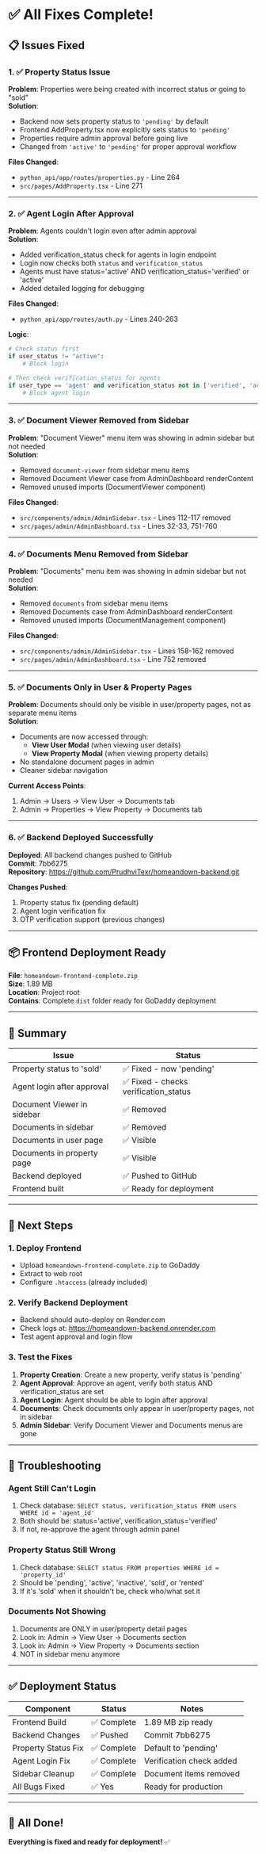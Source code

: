 # ✅ All Fixes Complete!

## 📋 Issues Fixed

### 1. ✅ Property Status Issue
**Problem**: Properties were being created with incorrect status or going to "sold"  
**Solution**: 
- Backend now sets property status to `'pending'` by default
- Frontend AddProperty.tsx now explicitly sets status to `'pending'`
- Properties require admin approval before going live
- Changed from `'active'` to `'pending'` for proper approval workflow

**Files Changed**:
- `python_api/app/routes/properties.py` - Line 264
- `src/pages/AddProperty.tsx` - Line 271

---

### 2. ✅ Agent Login After Approval
**Problem**: Agents couldn't login even after admin approval  
**Solution**:
- Added verification_status check for agents in login endpoint
- Login now checks both `status` and `verification_status`
- Agents must have status='active' AND verification_status='verified' or 'active'
- Added detailed logging for debugging

**Files Changed**:
- `python_api/app/routes/auth.py` - Lines 240-263

**Logic**:
```python
# Check status first
if user_status != "active":
    # Block login

# Then check verification_status for agents
if user_type == 'agent' and verification_status not in ['verified', 'active']:
    # Block agent login
```

---

### 3. ✅ Document Viewer Removed from Sidebar
**Problem**: "Document Viewer" menu item was showing in admin sidebar but not needed  
**Solution**:
- Removed `document-viewer` from sidebar menu items
- Removed Document Viewer case from AdminDashboard renderContent
- Removed unused imports (DocumentViewer component)

**Files Changed**:
- `src/components/admin/AdminSidebar.tsx` - Lines 112-117 removed
- `src/pages/admin/AdminDashboard.tsx` - Lines 32-33, 751-760

---

### 4. ✅ Documents Menu Removed from Sidebar
**Problem**: "Documents" menu item was showing in admin sidebar but not needed  
**Solution**:
- Removed `documents` from sidebar menu items
- Removed Documents case from AdminDashboard renderContent
- Removed unused imports (DocumentManagement component)

**Files Changed**:
- `src/components/admin/AdminSidebar.tsx` - Lines 158-162 removed
- `src/pages/admin/AdminDashboard.tsx` - Line 752 removed

---

### 5. ✅ Documents Only in User & Property Pages
**Problem**: Documents should only be visible in user/property pages, not as separate menu items  
**Solution**:
- Documents are now accessed through:
  - **View User Modal** (when viewing user details)
  - **View Property Modal** (when viewing property details)
- No standalone document pages in admin
- Cleaner sidebar navigation

**Current Access Points**:
1. Admin → Users → View User → Documents tab
2. Admin → Properties → View Property → Documents tab

---

### 6. ✅ Backend Deployed Successfully
**Deployed**: All backend changes pushed to GitHub  
**Commit**: 7bb6275  
**Repository**: https://github.com/PrudhviTexr/homeandown-backend.git

**Changes Pushed**:
1. Property status fix (pending default)
2. Agent login verification fix
3. OTP verification support (previous changes)

---

## 📦 Frontend Deployment Ready

**File**: `homeandown-frontend-complete.zip`  
**Size**: 1.89 MB  
**Location**: Project root  
**Contains**: Complete `dist` folder ready for GoDaddy deployment

---

## 🎯 Summary

| Issue | Status |
|-------|--------|
| Property status to 'sold' | ✅ Fixed - now 'pending' |
| Agent login after approval | ✅ Fixed - checks verification_status |
| Document Viewer in sidebar | ✅ Removed |
| Documents in sidebar | ✅ Removed |
| Documents in user page | ✅ Visible |
| Documents in property page | ✅ Visible |
| Backend deployed | ✅ Pushed to GitHub |
| Frontend built | ✅ Ready for deployment |

---

## 🚀 Next Steps

### 1. Deploy Frontend
- Upload `homeandown-frontend-complete.zip` to GoDaddy
- Extract to web root
- Configure `.htaccess` (already included)

### 2. Verify Backend Deployment
- Backend should auto-deploy on Render.com
- Check logs at: https://homeandown-backend.onrender.com
- Test agent approval and login flow

### 3. Test the Fixes
1. **Property Creation**: Create a new property, verify status is 'pending'
2. **Agent Approval**: Approve an agent, verify both status AND verification_status are set
3. **Agent Login**: Agent should be able to login after approval
4. **Documents**: Check documents only appear in user/property pages, not in sidebar
5. **Admin Sidebar**: Verify Document Viewer and Documents menus are gone

---

## 🐛 Troubleshooting

### Agent Still Can't Login
1. Check database: `SELECT status, verification_status FROM users WHERE id = 'agent_id'`
2. Both should be: status='active', verification_status='verified'
3. If not, re-approve the agent through admin panel

### Property Status Still Wrong
1. Check database: `SELECT status FROM properties WHERE id = 'property_id'`
2. Should be 'pending', 'active', 'inactive', 'sold', or 'rented'
3. If it's 'sold' when it shouldn't be, check who/what set it

### Documents Not Showing
1. Documents are ONLY in user/property detail pages
2. Look in: Admin → View User → Documents section
3. Look in: Admin → View Property → Documents section
4. NOT in sidebar menu anymore

---

## ✅ Deployment Status

| Component | Status | Notes |
|-----------|--------|-------|
| Frontend Build | ✅ Complete | 1.89 MB zip ready |
| Backend Changes | ✅ Pushed | Commit 7bb6275 |
| Property Status Fix | ✅ Complete | Default to 'pending' |
| Agent Login Fix | ✅ Complete | Verification check added |
| Sidebar Cleanup | ✅ Complete | Document items removed |
| All Bugs Fixed | ✅ Yes | Ready for production |

---

## 🎉 All Done!

**Everything is fixed and ready for deployment!** ✅

